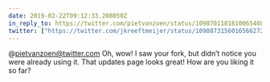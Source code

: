```yaml
---
date: 2019-02-22T09:12:33.208050Z
in_reply_to: https://twitter.com/pietvanzoen/status/1098701181810065408
twitter: ["https://twitter.com/jkreeftmeijer/status/1098873156016566272"]
---
```

@pietvanzoen@twitter.com Oh, wow! I saw your fork, but didn’t notice you were already using it. That updates page looks great! How are you liking it so far?
